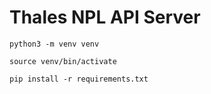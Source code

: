 # Thales NPL API Server

```
python3 -m venv venv
```
```
source venv/bin/activate
```
```
pip install -r requirements.txt
```